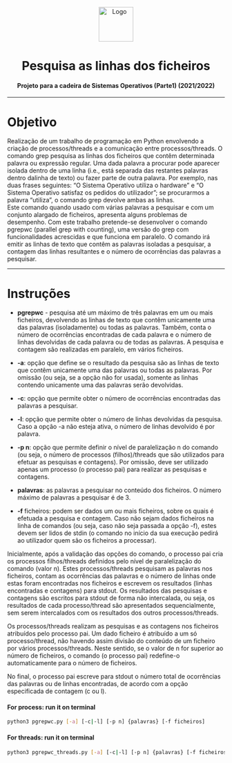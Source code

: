<p align="center">
    <img src="https://e7.pngegg.com/pngimages/986/627/png-clipart-computer-icons-system-integration-others-miscellaneous-business-process.png" alt="Logo" width="80" height="80">
</p>

# <h1 align="center">Pesquisa as linhas dos ficheiros</h1>
<h4 align="center">Projeto para a cadeira de Sistemas Operativos (Parte1) (2021/2022)</h4>

<hr>

# Objetivo
Realização de um trabalho de programação em Python envolvendo a criação de processos/threads e a comunicação entre processos/threads.
O comando grep pesquisa as linhas dos ficheiros que contêm determinada palavra ou expressão regular. Uma dada palavra a procurar pode aparecer isolada dentro de uma linha (i.e., está separada das restantes palavras dentro dalinha de texto) ou fazer parte de outra palavra. Por exemplo, nas duas frases seguintes: “O Sistema Operativo utiliza o hardware” e “O Sistema Operativo satisfaz os pedidos do utilizador”; se procurarmos a palavra “utiliza”, o
comando grep devolve ambas as linhas. <br>
Este comando quando usado com várias palavras a pesquisar e com um conjunto alargado de ficheiros, apresenta alguns problemas de desempenho.
Com este trabalho pretende-se desenvolver o comando pgrepwc (parallel grep with counting), uma versão do grep com funcionalidades acrescidas e que funciona em paralelo. O comando irá emitir as linhas de texto que contêm as palavras isoladas a pesquisar, a contagem das linhas resultantes e o número de ocorrências das palavras a pesquisar.

<hr>

# Instruções  

* **pgrepwc** - pesquisa até um máximo de três palavras em um ou mais ficheiros, devolvendo as linhas de texto que contêm unicamente uma das palavras (isoladamente) ou todas as palavras. Também, conta o número de ocorrências encontradas de cada palavra e o número de linhas devolvidas de cada palavra ou de todas as palavras. A pesquisa e contagem são realizadas em paralelo, em vários ficheiros. 

* **-a**: opção que define se o resultado da pesquisa são as linhas de texto que contêm unicamente uma das palavras ou
todas as palavras. Por omissão (ou seja, se a opção não for usada), somente as linhas contendo unicamente uma das
palavras serão devolvidas.

* **-c**: opção que permite obter o número de ocorrências encontradas das palavras a pesquisar.

* **-l**: opção que permite obter o número de linhas devolvidas da pesquisa. Caso a opção -a não esteja ativa, o número
de linhas devolvido é por palavra.

* **-p n**: opção que permite definir o nível de paralelização n do comando (ou seja, o número de processos
(filhos)/threads que são utilizados para efetuar as pesquisas e contagens). Por omissão, deve ser utilizado apenas
um processo (o processo pai) para realizar as pesquisas e contagens.

* **palavras**: as palavras a pesquisar no conteúdo dos ficheiros. O número máximo de palavras a pesquisar é de 3.  

* **-f** ficheiros: podem ser dados um ou mais ficheiros, sobre os quais é efetuada a pesquisa e contagem. Caso
não sejam dados ficheiros na linha de comandos (ou seja, caso não seja passada a opção -f), estes devem ser lidos
de stdin (o comando no início da sua execução pedirá ao utilizador quem são os ficheiros a processar).

Inicialmente, após a validação das opções do comando, o processo pai cria os processos filhos/threads
definidos pelo nível de paralelização do comando (valor n). Estes processos/threads pesquisam as palavras nos
ficheiros, contam as ocorrências das palavras e o número de linhas onde estas foram encontradas nos ficheiros e
escrevem os resultados (linhas encontradas e contagens) para stdout. Os resultados das pesquisas e contagens são
escritos para stdout de forma não intercalada, ou seja, os resultados de cada processo/thread são apresentados
sequencialmente, sem serem intercalados com os resultados dos outros processos/threads. <br>

Os processos/threads realizam as pesquisas e as contagens nos ficheiros atribuídos pelo processo pai. Um dado
ficheiro é atribuído a um só processo/thread, não havendo assim divisão do conteúdo de um ficheiro por vários
processos/threads. Neste sentido, se o valor de n for superior ao número de ficheiros, o comando (o processo pai)
redefine-o automaticamente para o número de ficheiros. <br>

No final, o processo pai escreve para stdout o número total de ocorrências das palavras ou de linhas
encontradas, de acordo com a opção especificada de contagem (c ou l).

#### **For process: run it on terminal** 
```bash
python3 pgrepwc.py [-a] [-c|-l] [-p n] {palavras} [-f ficheiros]
```

#### **For threads: run it on terminal** 
```bash
python3 pgrepwc_threads.py [-a] [-c|-l] [-p n] {palavras} [-f ficheiros]
```


